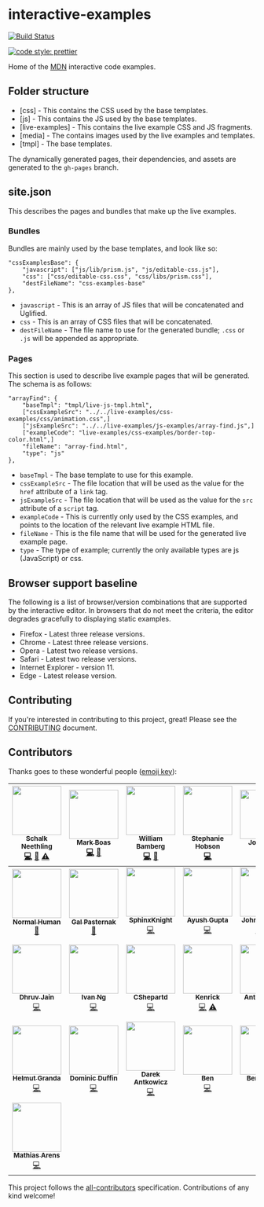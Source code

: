 # interactive-examples

[![Build Status](https://travis-ci.org/mdn/interactive-examples.svg?branch=master)](https://travis-ci.org/mdn/interactive-examples)

[![code style: prettier](https://img.shields.io/badge/code_style-prettier-ff69b4.svg?style=flat-square)](https://github.com/prettier/prettier)

Home of the [MDN](https://developer.mozilla.org/) interactive code examples.

## Folder structure

* [css] - This contains the CSS used by the base templates.
* [js] - This contains the JS used by the base templates.
* [live-examples] - This contains the live example CSS and JS fragments.
* [media] - The contains images used by the live examples and templates.
* [tmpl] - The base templates.

The dynamically generated pages, their dependencies, and assets are generated to the `gh-pages` branch.

## site.json

This describes the pages and bundles that make up the live examples.

### Bundles

Bundles are mainly used by the base templates, and look like so:

```
"cssExamplesBase": {
    "javascript": ["js/lib/prism.js", "js/editable-css.js"],
    "css": ["css/editable-css.css", "css/libs/prism.css"],
    "destFileName": "css-examples-base"
},
```

* `javascript` - This is an array of JS files that will be concatenated and Uglified.
* `css` - This is an array of CSS files that will be concatenated.
* `destFileName` - The file name to use for the generated bundle; `.css` or `.js` will be appended as appropriate.

### Pages

This section is used to describe live example pages that will be generated. The schema is as follows:

```
"arrayFind": {
    "baseTmpl": "tmpl/live-js-tmpl.html",
    ["cssExampleSrc": "../../live-examples/css-examples/css/animation.css",]
    ["jsExampleSrc": "../../live-examples/js-examples/array-find.js",]
    ["exampleCode": "live-examples/css-examples/border-top-color.html",]
    "fileName": "array-find.html",
    "type": "js"
},
```

* `baseTmpl` - The base template to use for this example.
* `cssExampleSrc` - The file location that will be used as the value for the `href` attribute of a `link` tag.
* `jsExampleSrc` - The file location that will be used as the value for the `src` attribute of a `script` tag.
* `exampleCode` - This is currently only used by the CSS examples, and points to the location of the relevant live example HTML file.
* `fileName` - This is the file name that will be used for the generated live example page.
* `type` - The type of example; currently the only available types are js (JavaScript) or css.

## Browser support baseline

The following is a list of browser/version combinations that are supported by the interactive editor. In browsers that do not meet the criteria, the editor degrades gracefully to displaying static examples.

* Firefox - Latest three release versions.
* Chrome - Latest three release versions.
* Opera - Latest two release versions.
* Safari - Latest two release versions.
* Internet Explorer - version 11.
* Edge - Latest release version.

## Contributing

If you're interested in contributing to this project, great! Please see the [CONTRIBUTING](CONTRIBUTING.md) document.

## Contributors

Thanks goes to these wonderful people ([emoji key](https://github.com/kentcdodds/all-contributors#emoji-key)):

<!-- ALL-CONTRIBUTORS-LIST:START - Do not remove or modify this section -->
<!-- prettier-ignore -->
| [<img src="https://avatars3.githubusercontent.com/u/10350960?s=460&v=4" width="100px;"/><br /><sub><b>Schalk Neethling</b></sub>](https://github.com/schalkneethling)<br />[💻](https://github.com/mdn/interactive-examples/commits?author=schalkneethling "Code") [📖](https://github.com/mdn/interactive-examples/commits?author=schalkneethling "Documentation") [⚠️](https://github.com/mdn/interactive-examples/commits?author=schalkneethling "Tests") | [<img src="https://avatars3.githubusercontent.com/u/208756?s=460&v=4" width="100px;"/><br /><sub><b>Mark Boas</b></sub>](https://github.com/maboa)<br />[💻](https://github.com/mdn/interactive-examples/commits?author=maboa "Code") [📖](https://github.com/mdn/interactive-examples/commits?author=maboa "Documentation") | [<img src="https://avatars3.githubusercontent.com/u/432915?s=460&v=4" width="100px;"/><br /><sub><b>William Bamberg</b></sub>](https://github.com/wbamberg)<br />[💻](https://github.com/mdn/interactive-examples/commits?author=wbamberg "Code") [📖](https://github.com/mdn/interactive-examples/commits?author=wbamberg "Documentation") | [<img src="https://avatars3.githubusercontent.com/u/854701?s=460&v=4" width="100px;"/><br /><sub><b>Stephanie Hobson</b></sub>](https://github.com/stephaniehobson)<br />[💻](https://github.com/mdn/interactive-examples/commits?author=stephaniehobson "Code") | [<img src="https://avatars3.githubusercontent.com/u/161718?s=460&v=4" width="100px;"/><br /><sub><b>Josh Mize</b></sub>](https://github.com/jgmize)<br />[💻](https://github.com/mdn/interactive-examples/commits?author=jgmize "Code") | [<img src="https://avatars3.githubusercontent.com/u/47647?s=460&v=4" width="100px;"/><br /><sub><b>Chris Mills</b></sub>](https://github.com/chrisdavidmills)<br />[📖](https://github.com/mdn/interactive-examples/commits?author=chrisdavidmills "Documentation") | [<img src="https://avatars3.githubusercontent.com/u/58244?s=460&v=4" width="100px;"/><br /><sub><b>Dave Parfitt</b></sub>](https://github.com/metadave)<br />[💻](https://github.com/mdn/interactive-examples/commits?author=metadave "Code") |
| :---: | :---: | :---: | :---: | :---: | :---: | :---: |
| [<img src="https://avatars3.githubusercontent.com/u/13082030?s=460&v=4" width="100px;"/><br /><sub><b>Normal Human</b></sub>](https://github.com/normalhuman)<br />[📖](https://github.com/mdn/interactive-examples/commits?author=normalhuman "Documentation") | [<img src="https://avatars3.githubusercontent.com/u/1783036?s=460&v=4" width="100px;"/><br /><sub><b>Gal Pasternak</b></sub>](https://github.com/galman33)<br />[📖](https://github.com/mdn/interactive-examples/commits?author=galman33 "Documentation") | [<img src="https://avatars3.githubusercontent.com/u/2413436?s=460&v=4" width="100px;"/><br /><sub><b>SphinxKnight</b></sub>](https://github.com/SphinxKnight)<br />[💻](https://github.com/mdn/interactive-examples/commits?author=SphinxKnight "Code") | [<img src="https://avatars3.githubusercontent.com/u/33892472?s=460&v=4" width="100px;"/><br /><sub><b>Ayush Gupta</b></sub>](https://github.com/7ayushgupta)<br />[💻](https://github.com/mdn/interactive-examples/commits?author=7ayushgupta "Code") | [<img src="https://avatars2.githubusercontent.com/u/286017?s=460&v=4" width="100px;"/><br /><sub><b>John Whitlock</b></sub>](https://github.com/jwhitlock)<br />[💻](https://github.com/mdn/interactive-examples/commits?author=jwhitlock "Code") [🚇](#infra-jwhitlock "Infrastructure (Hosting, Build-Tools, etc)") | [<img src="https://avatars2.githubusercontent.com/u/7999073?s=460&v=4" width="100px;"/><br /><sub><b>mfluehr</b></sub>](https://github.com/mfluehr)<br />[💻](https://github.com/mdn/interactive-examples/commits?author=mfluehr "Code") [📖](https://github.com/mdn/interactive-examples/commits?author=mfluehr "Documentation") | [<img src="https://avatars2.githubusercontent.com/u/39191?s=460&v=4" width="100px;"/><br /><sub><b>Paul Irish</b></sub>](https://github.com/paulirish)<br />[💻](https://github.com/mdn/interactive-examples/commits?author=paulirish "Code") |
| [<img src="https://avatars2.githubusercontent.com/u/18121502?s=460&v=4" width="100px;"/><br /><sub><b>Dhruv Jain</b></sub>](https://github.com/maddhruv)<br />[💻](https://github.com/mdn/interactive-examples/commits?author=maddhruv "Code") | [<img src="https://avatars2.githubusercontent.com/u/7613160?s=460&v=4" width="100px;"/><br /><sub><b>Ivan Ng</b></sub>](https://github.com/qwIvan)<br />[💻](https://github.com/mdn/interactive-examples/commits?author=qwIvan "Code") | [<img src="https://avatars2.githubusercontent.com/u/24432753?s=460&v=4" width="100px;"/><br /><sub><b>CShepartd</b></sub>](https://github.com/CShepartd)<br />[💻](https://github.com/mdn/interactive-examples/commits?author=CShepartd "Code") | [<img src="https://avatars3.githubusercontent.com/u/3090380?s=460&v=4" width="100px;"/><br /><sub><b>Kenrick</b></sub>](https://github.com/kenrick95)<br />[💻](https://github.com/mdn/interactive-examples/commits?author=kenrick95 "Code") [⚠️](https://github.com/mdn/interactive-examples/commits?author=kenrick95 "Tests") | [<img src="https://avatars3.githubusercontent.com/u/468752?s=460&v=4" width="100px;"/><br /><sub><b>Anton Boyko</b></sub>](https://github.com/diablero13)<br />[💻](https://github.com/mdn/interactive-examples/commits?author=diablero13 "Code") | [<img src="https://avatars3.githubusercontent.com/u/5341898?s=460&v=4" width="100px;"/><br /><sub><b>Daniel Hickman</b></sub>](https://github.com/danielhickman)<br />[💻](https://github.com/mdn/interactive-examples/commits?author=danielhickman "Code") | [<img src="https://avatars3.githubusercontent.com/u/2764898?s=460&v=4" width="100px;"/><br /><sub><b>Rachel Andrew</b></sub>](https://github.com/rachelandrew)<br />[💻](https://github.com/mdn/interactive-examples/commits?author=rachelandrew "Code") |
| [<img src="https://avatars3.githubusercontent.com/u/82293?s=460&v=4" width="100px;"/><br /><sub><b>Helmut Granda</b></sub>](https://github.com/helmutgranda)<br />[💻](https://github.com/mdn/interactive-examples/commits?author=helmutgranda "Code") | [<img src="https://avatars3.githubusercontent.com/u/26224873?s=460&v=4" width="100px;"/><br /><sub><b>Dominic Duffin</b></sub>](https://github.com/dominicduffin1)<br />[💻](https://github.com/mdn/interactive-examples/commits?author=dominicduffin1 "Code") | [<img src="https://avatars3.githubusercontent.com/u/9683586?s=460&v=4" width="100px;"/><br /><sub><b>Darek Antkowicz</b></sub>](https://github.com/d7ark)<br />[💻](https://github.com/mdn/interactive-examples/commits?author=d7ark "Code") | [<img src="https://avatars3.githubusercontent.com/u/5430077?s=460&v=4" width="100px;"/><br /><sub><b>Ben</b></sub>](https://github.com/bromy)<br />[💻](https://github.com/mdn/interactive-examples/commits?author=bromy "Code") | [<img src="https://avatars3.githubusercontent.com/u/7213889?s=460&v=4" width="100px;"/><br /><sub><b>Ben Stokes</b></sub>](https://github.com/benji1304)<br />[💻](https://github.com/mdn/interactive-examples/commits?author=benji1304 "Code") | [<img src="https://avatars3.githubusercontent.com/u/3917726?s=460&v=4" width="100px;"/><br /><sub><b>Veekas Shrivastava</b></sub>](https://github.com/veekas)<br />[💻](https://github.com/mdn/interactive-examples/commits?author=veekas "Code") | [<img src="https://avatars3.githubusercontent.com/u/23248886?s=460&v=4" width="100px;"/><br /><sub><b>Brian Macdonald</b></sub>](https://github.com/brianlmacdonald)<br />[💻](https://github.com/mdn/interactive-examples/commits?author=brianlmacdonald "Code") |
| [<img src="https://avatars3.githubusercontent.com/u/12428444?s=460&v=4" width="100px;"/><br /><sub><b>Mathias Arens</b></sub>](https://github.com/tatellos)<br />[💻](https://github.com/mdn/interactive-examples/commits?author=tatellos "Code") |
<!-- ALL-CONTRIBUTORS-LIST:END -->

This project follows the [all-contributors](https://github.com/kentcdodds/all-contributors) specification. Contributions of any kind welcome!
